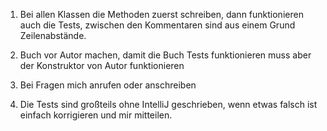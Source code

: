 1. Bei allen Klassen die Methoden zuerst schreiben, dann funktionieren auch die Tests, zwischen den Kommentaren sind
aus einem Grund Zeilenabstände.

2. Buch vor Autor machen, damit die Buch Tests funktionieren muss aber der Konstruktor von Autor funktionieren

3. Bei Fragen mich anrufen oder anschreiben

4. Die Tests sind großteils ohne IntelliJ geschrieben, wenn etwas falsch ist einfach korrigieren und mir mitteilen.
